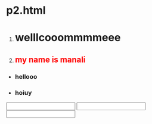 # p2.html
<html>

<head>

<title>

helloooo

</title>

<style>

hi,h2 { color:red;}

</style>

</head>

<body>

<ol>

<li><h1>welllcooommmmeee</h1></li>

<li><h2>my name is manali</h2></li>

</ol>

<ul>

<h3><li>hellooo

</li></h3>

<h3><li>hoiuy

</li></h3>

</ul>

<form>

<input name="name" type="text" place holder="first name">

<input name="name" type="text" place holder="last name">

<input name="name" type="number" place holder="age">

</form>



</body>

</html>
